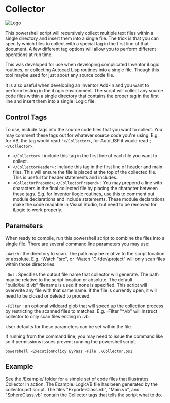 # Collector


![Logo](Images/Collector128.png)

This powershell script will recursively collect multiple text files within a single directory
and insert them into a single file. The trick is that you can specify which files
to collect with a special tag in the first line of that document. A few different
tag options will allow you to perform different operations at run time.

This was developed for use when developing complicated Inventor iLogic routines,
or collecting Autocad Lisp routines into a single file. Though this tool maybe
used for just about any source code file.

It is also useful when developing an Inventor Add-In and you want to perform testing
in the iLogic environment.  The script will collect any source code files within a
single directory that contains the proper tag in the first line and insert them into
a single iLogic file.

## Control Tags

To use, include tags into the source code files that you want to collect. You may comment
these tags out for whatever source code you're using.  E.g. for VB, the tag would read
`'</Collector>`, for AutoLISP it would read `;</Collector>`.

* ``</Collector>`` : include this tag in the first line of each file you want to collect.
* ``</CollectorHeader>`` : Include this tag in the first line of header and main files. This will ensure the file is placed at the top of the collected file.  This is useful for header statements and includes.
* ``<CollectorPrepend>;</CollectorPrepend>`` : You may prepend a line with characters in the final collected file by placing the character between these tags.  E.g. for Inventor ilogic routines, use this to comment out module declarations and include statements.  These module declarations make the code readable in Visual Studio, but need to be removed for iLogic to work properly.

## Parameters

 When ready to compile, run this powershell script to combine the files into a single file. There are several command
 line parameters you may use:

`-Watch` : the directory to scan.  The path may be relative to the script location or absolute.
			 E.g. -Watch "src", or -Watch "C:\dev\project\" will only scan files within those directories.

`-Out` : Specifies the output file name that collector will generate. The path may be relative to the script location
			 or absolute.  The default "build/build.vb" filename is used if none is specified.  This script will overwrite any file with that same name.  If the file is currently open, it will need to be closed or deleted to proceed.
		     

`-Filter` : an optional wildcard glob that will speed up the collection process by restricting the scanned files to
			  matches.  E.g. -Filter "*.vb" will instruct collector to only scan files ending in .vb.

 User defaults for these parameters can be set within the file.


If running from the command line, you may need to issue the command like so if permissions
issues prevent running the powershell script.

``powershell -ExecutionPolicy ByPass -File .\Collector.ps1``


## Example

See the /Example/ folder for a simple set of code files that illustrates Collector
in action. The Example.iLogicVB file has been generated by the collector.ps1 script.
The files "ExporterClass.vb", "Main.vb", and "SphereClass.vb" contain the Collector
tags that tells the script what to do.
